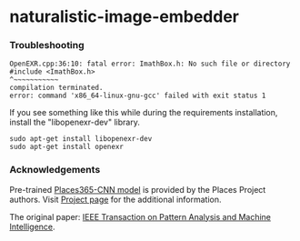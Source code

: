 # naturalistic-image-embedder

### Troubleshooting

```
OpenEXR.cpp:36:10: fatal error: ImathBox.h: No such file or directory
#include <ImathBox.h>
^~~~~~~~~~~~
compilation terminated.
error: command 'x86_64-linux-gnu-gcc' failed with exit status 1
```
If you see something like this while during the requirements installation, install the "libopenexr-dev" library.
```
sudo apt-get install libopenexr-dev
sudo apt-get install openexr
```

### Acknowledgements

Pre-trained [Places365-CNN model](naturalistic_image_embedder/third_party/io_classification/wideresnet18_places365.pth.tar) is provided by the Places Project authors. Visit [Project page](http://places2.csail.mit.edu) for the additional information. 

The original paper: [IEEE Transaction on Pattern Analysis and Machine Intelligence](http://places2.csail.mit.edu/PAMI_places.pdf).
